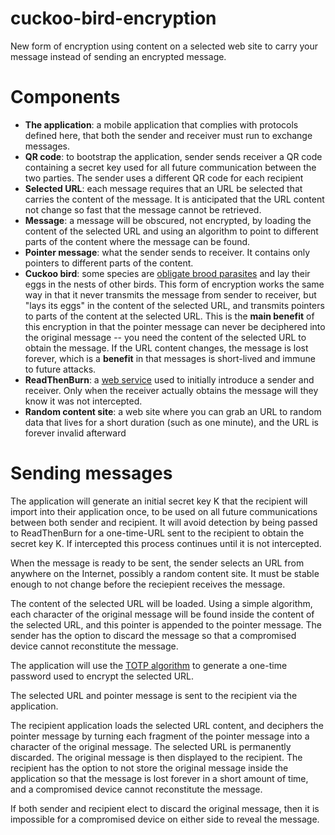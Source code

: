 # cuckoo-bird-encryption
New form of encryption using content on a selected web site to carry your message instead of sending an encrypted message.

# Components
* __The application__: a mobile application that complies with protocols defined here, that both the sender and receiver must run to exchange messages.
* __QR code__: to bootstrap the application, sender sends receiver a QR code containing a secret key used for all future communication between the two parties.  The sender uses a different QR code for each recipient
* __Selected URL__: each message requires that an URL be selected that carries the content of the message.  It is anticipated that the URL content not change so fast that the message cannot be retrieved.
* __Message__: a message will be obscured, not encrypted, by loading the content of the selected URL and using an algorithm to point to different parts of the content where the message can be found.
* __Pointer message__: what the sender sends to receiver.  It contains only pointers to different parts of the content.
* __Cuckoo bird__: some species are [obligate brood parasites](https://en.wikipedia.org/wiki/Cuckoo#Brood_parasitism) and lay their eggs in the nests of other birds.  This form of encryption works the same way in that it never transmits the message from sender to receiver, but "lays its eggs" in the content of the selected URL, and transmits pointers to parts of the content at the selected URL.  This is the **main benefit** of this encryption in that the pointer message can never be deciphered into the original message -- you need the content of the selected URL to obtain the message.  If the URL content changes, the message is lost forever, which is a **benefit** in that messages is short-lived and immune to future attacks.
* __ReadThenBurn__: a [web service](https://readthenburn.com/) used to initially introduce a sender and receiver.  Only when the receiver actually obtains the message will they know it was not intercepted.
* __Random content site__: a web site where you can grab an URL to random data that lives for a short duration (such as one minute), and the URL is forever invalid afterward

# Sending messages
The application will generate an initial secret key K that the recipient will import into their application once, to be used on all future communications between both sender and recipient.  It will avoid detection by being passed to ReadThenBurn for a one-time-URL sent to the recipient to obtain the secret key K.  If intercepted this process continues until it is not intercepted.

When the message is ready to be sent, the sender selects an URL from anywhere on the Internet, possibly a random content site.  It must be stable enough to not change before the reciepient receives the message.

The content of the selected URL will be loaded.  Using a simple algorithm, each character of the original message will be found inside the content of the selected URL, and this pointer is appended to the pointer message.  The sender has the option to discard the message so that a compromised device cannot reconstitute the message.

The application will use the [TOTP algorithm](https://en.wikipedia.org/wiki/Time-based_One-time_Password_Algorithm) to generate a one-time password used to encrypt the selected URL.

The selected URL and pointer message is sent to the recipient via the application.

The recipient application loads the selected URL content, and deciphers the pointer message by turning each fragment of the pointer message into a character of the original message.  The selected URL is permanently discarded.  The original message is then displayed to the recipient.  The recipient has the option to not store the original message inside the application so that the message is lost forever in a short amount of time, and a compromised device cannot reconstitute the message.

If both sender and recipient elect to discard the original message, then it is impossible for a compromised device on either side to reveal the message.
